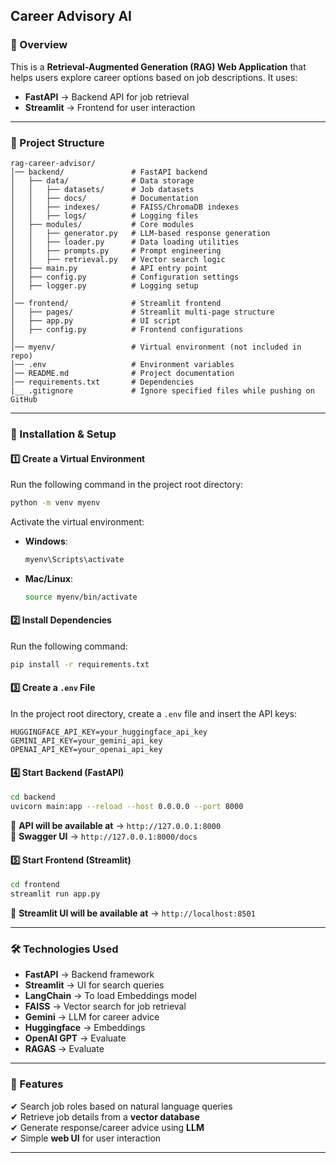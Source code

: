 ## **Career Advisory AI**  

### **📌 Overview**  
This is a **Retrieval-Augmented Generation (RAG) Web Application** that helps users explore career options based on job descriptions. It uses:  
- **FastAPI** → Backend API for job retrieval  
- **Streamlit** → Frontend for user interaction  

---

### **📂 Project Structure**  
```
rag-career-advisor/
│── backend/               # FastAPI backend
│   ├── data/              # Data storage
│   │   ├── datasets/      # Job datasets
│   │   ├── docs/          # Documentation
│   │   ├── indexes/       # FAISS/ChromaDB indexes
│   │   ├── logs/          # Logging files
│   ├── modules/           # Core modules
│   │   ├── generator.py   # LLM-based response generation
│   │   ├── loader.py      # Data loading utilities
│   │   ├── prompts.py     # Prompt engineering
│   │   ├── retrieval.py   # Vector search logic
│   ├── main.py            # API entry point
│   ├── config.py          # Configuration settings
│   ├── logger.py          # Logging setup
│
│── frontend/              # Streamlit frontend
│   ├── pages/             # Streamlit multi-page structure
│   ├── app.py             # UI script
│   ├── config.py          # Frontend configurations
│
│── myenv/                 # Virtual environment (not included in repo)
│── .env                   # Environment variables
│── README.md              # Project documentation
│── requirements.txt       # Dependencies
|__ .gitignore             # Ignore specified files while pushing on GitHub
```

---

### **🚀 Installation & Setup**  
#### **1️⃣ Create a Virtual Environment**  
Run the following command in the project root directory:  
```bash
python -m venv myenv
```
Activate the virtual environment:
- **Windows**:  
  ```bash
  myenv\Scripts\activate
  ```
- **Mac/Linux**:  
  ```bash
  source myenv/bin/activate
  ```

#### **2️⃣ Install Dependencies**  
Run the following command:  
```bash
pip install -r requirements.txt
```

#### **3️⃣ Create a `.env` File**  
In the project root directory, create a `.env` file and insert the API keys:  
```
HUGGINGFACE_API_KEY=your_huggingface_api_key
GEMINI_API_KEY=your_gemini_api_key
OPENAI_API_KEY=your_openai_api_key
```

#### **4️⃣ Start Backend (FastAPI)**  
```bash
cd backend
uvicorn main:app --reload --host 0.0.0.0 --port 8000
```
📌 **API will be available at** → `http://127.0.0.1:8000`  
📌 **Swagger UI** → `http://127.0.0.1:8000/docs`

#### **5️⃣ Start Frontend (Streamlit)**  
```bash
cd frontend
streamlit run app.py
```
📌 **Streamlit UI will be available at** → `http://localhost:8501`

---

### **🛠 Technologies Used**
- **FastAPI** → Backend framework  
- **Streamlit** → UI for search queries 
- **LangChain** → To load Embeddings model 
- **FAISS** → Vector search for job retrieval  
- **Gemini** → LLM for career advice  
- **Huggingface** → Embeddings  
- **OpenAI GPT** → Evaluate  
- **RAGAS** → Evaluate  

---

### **📌 Features**
✔ Search job roles based on natural language queries  
✔ Retrieve job details from a **vector database**  
✔ Generate response/career advice using **LLM**  
✔ Simple **web UI** for user interaction  

---

